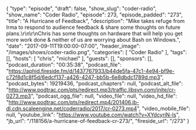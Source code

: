 {
  "type": "episode",
  "draft": false,
  "show_slug": "coder-radio",
  "show_name": "Coder Radio",
  "episode": 273,
  "episode_padded": "273",
  "title": "A Hurricane of Feedback",
  "description": "Mike takes refuge from Irma to respond to audience feedback & share some thoughts on future plans.\r\n\r\nChris has some thoughts on hardware that will help you get more work done & neither of us are worrying about Bash on Windows.",
  "date": "2017-09-11T19:00:00-07:00",
  "header_image": "/images/shows/coder-radio.png",
  "categories": [
    "Coder Radio"
  ],
  "tags": [],
  "hosts": [
    "chris",
    "michael"
  ],
  "guests": [],
  "sponsors": [],
  "podcast_duration": "00:35:38",
  "podcast_file": "https://aphid.fireside.fm/d/1437767933/b44de5fa-47c1-4e94-bf9e-c72f8d1c8f5d/6edcf137-a426-4247-bb5b-6e8dbdc1789d.mp3",
  "podcast_bytes": 19219436,
  "podcast_chapters": null,
  "podcast_alt_file": "http://www.podtrac.com/pts/redirect.mp3/traffic.libsyn.com/jnite/cr-0273.mp3",
  "podcast_ogg_file": null,
  "video_file": null,
  "video_hd_file": "http://www.podtrac.com/pts/redirect.mp4/201406.jb-dl.cdn.scaleengine.net/coderradio/2017/cr-0273.mp4",
  "video_mobile_file": null,
  "youtube_link": "https://www.youtube.com/watch?v=XYdcyriN-ls",
  "jb_url": "/118156/a-hurricane-of-feedback-cr-273/",
  "fireside_url": "/273"
}

